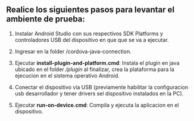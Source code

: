 ## Realice los siguientes pasos para levantar el ambiente de prueba:

1. Instalar Android Studio con sus respectivos SDK Platforms y controladores USB del dispositivo en que que se va a ejecutar.

2. Ingresar en la folder /cordova-java-connection.

3. Ejecutar **install-plugin-and-platform.cmd**: Instala el plugin en java ubicado en el folder */plugin* al finalizar, crea la plataforma para la ejecucion en el sistema operativo Android.

4. Conectar el dispositivo via USB (previamente habilitar la configuracion usb desarrollador y tener drivers sel dispositivo instalados en la PC).

5. Ejecutar **run-on-device.cmd**: Compila y ejecuta la aplicacion en el dispositivo.